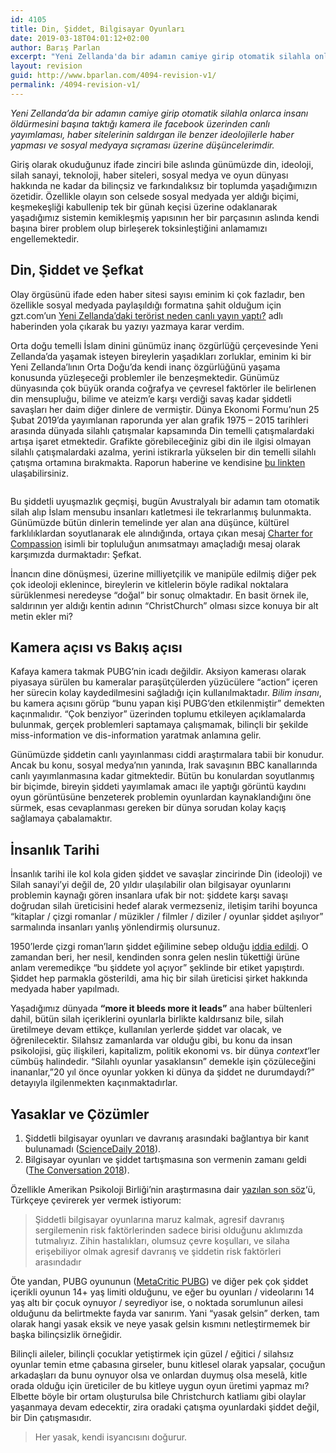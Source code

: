 ```yaml
---
id: 4105
title: Din, Şiddet, Bilgisayar Oyunları
date: 2019-03-18T04:01:12+02:00
author: Barış Parlan
excerpt: "Yeni Zellanda'da bir adamın camiye girip otomatik silahla onlarca insanı öldürmesini başına taktığı kamera ile facebook üzerinden canlı yayımlaması, haber sitelerinin saldırgan ile benzer ideolojilerle haber yapması ve sosyal medyaya sıçraması üzerine düşüncelerimdir.﻿"
layout: revision
guid: http://www.bparlan.com/4094-revision-v1/
permalink: /4094-revision-v1/
---
```

<div class="ttr_start">
</div>

_Yeni Zellanda&#8217;da bir adamın camiye girip otomatik silahla onlarca insanı öldürmesini başına taktığı kamera ile facebook üzerinden canlı yayımlaması, haber sitelerinin saldırgan ile benzer ideolojilerle haber yapması ve sosyal medyaya sıçraması üzerine düşüncelerimdir._

Giriş olarak okuduğunuz ifade zinciri bile aslında günümüzde din, ideoloji, silah sanayi, teknoloji, haber siteleri, sosyal medya ve oyun dünyası hakkında ne kadar da bilinçsiz ve farkındalıksız bir toplumda yaşadığımızın özetidir. Özellikle olayın son celsede sosyal medyada yer aldığı biçimi, keşmekeşliği kabullenip tek bir günah keçisi üzerine odaklanarak yaşadığımız sistemin kemikleşmiş yapısının her bir parçasının aslında kendi başına birer problem olup birleşerek toksinleştiğini anlamamızı engellemektedir.

## Din, Şiddet ve Şefkat

Olay örgüsünü ifade eden haber sitesi sayısı eminim ki çok fazladır, ben özellikle sosyal medyada paylaşıldığı formatına şahit olduğum için gzt.com&#8217;un <a href="https://www.gzt.com/haber/yeni-zelandadaki-terorist-neden-canli-yayin-yapti-3489724" target="_blank" rel="noreferrer noopener" aria-label="Yeni Zellanda'daki terörist neden canlı yayın yaptı? (yeni sekmede açılır)">Yeni Zellanda&#8217;daki terörist neden canlı yayın yaptı?</a> adlı haberinden yola çıkarak bu yazıyı yazmaya karar verdim.

Orta doğu temelli İslam dinini günümüz inanç özgürlüğü çerçevesinde Yeni Zellanda&#8217;da yaşamak isteyen bireylerin yaşadıkları zorluklar, eminim ki bir Yeni Zellanda&#8217;lının Orta Doğu&#8217;da kendi inanç özgürlüğünü yaşama konusunda yüzleşeceği problemler ile benzeşmektedir. Günümüz dünyasında çok büyük oranda coğrafya ve çevresel faktörler ile belirlenen din mensupluğu, bilime ve ateizm&#8217;e karşı verdiği savaş kadar şiddetli savaşları her daim diğer dinlere de vermiştir. Dünya Ekonomi Formu&#8217;nun 25 Şubat 2019&#8217;da yayımlanan raporunda yer alan grafik 1975 &#8211; 2015 tarihleri arasında dünyada silahlı çatışmalar kapsamında Din temelli çatışmalardaki artışa işaret etmektedir. Grafikte görebileceğiniz gibi din ile ilgisi olmayan silahlı çatışmalardaki azalma, yerini istikrarla yükselen bir din temelli silahlı çatışma ortamına bırakmakta. Raporun haberine ve kendisine <a href="https://www.weforum.org/agenda/2019/02/how-should-faith-communities-halt-the-rise-in-religious-violence/" target="_blank" rel="noreferrer noopener" aria-label="bu linkten (yeni sekmede açılır)">bu linkten</a> ulaşabilirsiniz.<figure class="wp-block-image">

<img src="https://i2.wp.com/www.bparlan.com/wp-content/uploads/2019/03/Cy4wKjRe8h37WKn8Xl_okbHlypsKe7VLRbSYpvJtVYY.png?fit=780%2C448" alt="" class="wp-image-4098" srcset="https://i2.wp.com/www.bparlan.com/wp-content/uploads/2019/03/Cy4wKjRe8h37WKn8Xl_okbHlypsKe7VLRbSYpvJtVYY.png?w=2682 2682w, https://i2.wp.com/www.bparlan.com/wp-content/uploads/2019/03/Cy4wKjRe8h37WKn8Xl_okbHlypsKe7VLRbSYpvJtVYY.png?resize=300%2C172 300w, https://i2.wp.com/www.bparlan.com/wp-content/uploads/2019/03/Cy4wKjRe8h37WKn8Xl_okbHlypsKe7VLRbSYpvJtVYY.png?resize=768%2C442 768w, https://i2.wp.com/www.bparlan.com/wp-content/uploads/2019/03/Cy4wKjRe8h37WKn8Xl_okbHlypsKe7VLRbSYpvJtVYY.png?resize=1060%2C609 1060w, https://i2.wp.com/www.bparlan.com/wp-content/uploads/2019/03/Cy4wKjRe8h37WKn8Xl_okbHlypsKe7VLRbSYpvJtVYY.png?w=1560 1560w, https://i2.wp.com/www.bparlan.com/wp-content/uploads/2019/03/Cy4wKjRe8h37WKn8Xl_okbHlypsKe7VLRbSYpvJtVYY.png?w=2340 2340w" sizes="(max-width: 780px) 100vw, 780px" /> </figure> 

Bu şiddetli uyuşmazlık geçmişi, bugün Avustralyalı bir adamın tam otomatik silah alıp İslam mensubu insanları katletmesi ile tekrarlanmış bulunmakta. Günümüzde bütün dinlerin temelinde yer alan ana düşünce, kültürel farklılıklardan soyutlanarak ele alındığında, ortaya çıkan mesaj <a rel="noreferrer noopener" aria-label="Charter for Compassion (yeni sekmede açılır)" href="https://charterforcompassion.org/" target="_blank">Charter for Compassion</a> isimli bir topluluğun anımsatmayı amaçladığı mesaj olarak karşımızda durmaktadır: Şefkat.<figure class="wp-block-embed-youtube wp-block-embed is-type-video is-provider-youtube wp-embed-aspect-16-9 wp-has-aspect-ratio">

<div class="wp-block-embed__wrapper">
</div></figure> 

İnancın dine dönüşmesi, üzerine milliyetçilik ve manipüle edilmiş diğer pek çok ideoloji eklenince, bireylerin ve kitlelerin böyle radikal noktalara sürüklenmesi neredeyse &#8220;doğal&#8221; bir sonuç olmaktadır. En basit örnek ile, saldırının yer aldığı kentin adının &#8220;ChristChurch&#8221; olması sizce konuya bir alt metin ekler mi?

## Kamera açısı vs Bakış açısı

Kafaya kamera takmak PUBG&#8217;nin icadı değildir. Aksiyon kamerası olarak piyasaya sürülen bu kameralar paraşütçülerden yüzücülere &#8220;action&#8221; içeren her sürecin kolay kaydedilmesini sağladığı için kullanılmaktadır. _Bilim insanı_, bu kamera açısını görüp &#8220;bunu yapan kişi PUBG&#8217;den etkilenmiştir&#8221; demekten kaçınmalıdır. &#8220;Çok benziyor&#8221; üzerinden toplumu etkileyen açıklamalarda bulunmak, gerçek problemleri saptamaya çalışmamak, bilinçli bir şekilde miss-information ve dis-information yaratmak anlamına gelir.

Günümüzde şiddetin canlı yayınlanması ciddi araştırmalara tabii bir konudur. Ancak bu konu, sosyal medya&#8217;nın yanında, Irak savaşının BBC kanallarında canlı yayımlanmasına kadar gitmektedir. Bütün bu konulardan soyutlanmış bir biçimde, bireyin şiddeti yayımlamak amacı ile yaptığı görüntü kaydını oyun görüntüsüne benzeterek problemin oyunlardan kaynaklandığını öne sürmek, esas cevaplanması gereken bir dünya sorudan kolay kaçış sağlamaya çabalamaktır.

## İnsanlık Tarihi

İnsanlık tarihi ile kol kola giden şiddet ve savaşlar zincirinde Din (ideoloji) ve Silah sanayi&#8217;yi değil de, 20 yıldır ulaşılabilir olan bilgisayar oyunlarını problemin kaynağı gören insanlara ufak bir not: şiddete karşı savaşı doğrudan silah üreticisini hedef alarak vermezseniz, iletişim tarihi boyunca &#8220;kitaplar / çizgi romanlar / müzikler / filmler / diziler / oyunlar şiddet aşılıyor&#8221; sarmalında insanları yanlış yönlendirmiş olursunuz.

1950&#8217;lerde çizgi roman&#8217;ların şiddet eğilimine sebep olduğu <a href="http://www.nbcnews.com/id/25085248/ns/technology_and_science-games/t/comic-book-controversy-cautionary-tale/" target="_blank" rel="noreferrer noopener" aria-label="iddia edildi (yeni sekmede açılır)">iddia edildi</a>. O zamandan beri, her nesil, kendinden sonra gelen neslin tükettiği ürüne anlam veremedikçe &#8220;bu şiddete yol açıyor&#8221; şeklinde bir etiket yapıştırdı. Şiddet hep parmakla gösterildi, ama hiç bir silah üreticisi şirket hakkında medyada haber yapılmadı.

Yaşadığımız dünyada **&#8220;more it bleeds more it leads&#8221;** ana haber bültenleri dahil, bütün silah içeriklerini oyunlarla birlikte kaldırsanız bile, silah üretilmeye devam ettikçe, kullanılan yerlerde şiddet var olacak, ve öğrenilecektir. Silahsız zamanlarda var olduğu gibi, bu konu da insan psikolojisi, güç ilişkileri, kapitalizm, politik ekonomi vs. bir dünya _context_&#8216;ler cümbüş halindedir. &#8220;Silahlı oyunlar yasaklansın&#8221; demekle işin çözüleceğini inananlar,&#8221;20 yıl önce oyunlar yokken ki dünya da şiddet ne durumdaydı?&#8221; detayıyla ilgilenmekten kaçınmaktadırlar.

## Yasaklar ve Çözümler

  1. Şiddetli bilgisayar oyunları ve davranış arasındaki bağlantıya bir kanıt bulunamadı (<a rel="noreferrer noopener" href="https://www.sciencedaily.com/releases/2018/01/180116131317.htm" target="_blank">ScienceDaily 2018</a>). 
  2. Bilgisayar oyunları ve şiddet tartışmasına son vermenin zamanı geldi (<a rel="noreferrer noopener" href="https://theconversation.com/its-time-to-end-the-debate-about-video-games-and-violence-91607" target="_blank">The Conversation 2018</a>). 

Özellikle Amerikan Psikoloji Birliği&#8217;nin araştırmasına dair <a rel="noreferrer noopener" aria-label="yazılan son söz (yeni sekmede açılır)" href="http:// http://www.center4research.org/violent-video-games-can-increase-aggression/" target="_blank">yazılan son söz</a>&#8216;ü, Türkçeye çevirerek yer vermek istiyorum:

<blockquote class="wp-block-quote">
  <p>
    Şiddetli bilgisayar oyunlarına maruz kalmak, agresif davranış sergilemenin risk faktörlerinden sadece birisi olduğunu aklımızda tutmalıyız. Zihin hastalıkları, olumsuz çevre koşulları, ve silaha erişebiliyor olmak agresif davranış ve şiddetin risk faktörleri arasındadır
  </p>
</blockquote>

Öte yandan, PUBG oyununun (<a href="https://www.commonsensemedia.org/game-reviews/playerunknowns-battlegrounds" target="_blank" rel="noreferrer noopener" aria-label="MetaCritic PUBG (yeni sekmede açılır)">MetaCritic PUBG</a>) ve diğer pek çok şiddet içerikli oyunun 14+ yaş limiti olduğunu, ve eğer bu oyunları / videolarını 14 yaş altı bir çocuk oynuyor / seyrediyor ise, o noktada sorumlunun ailesi olduğunu da belirtmekte fayda var sanırım. Yani &#8220;yasak gelsin&#8221; derken, tam olarak hangi yasak eksik ve neye yasak gelsin kısmını netleştirmemek bir başka bilinçsizlik örneğidir.

Bilinçli aileler, bilinçli çocuklar yetiştirmek için güzel / eğitici / silahsız oyunlar temin etme çabasına girseler, bunu kitlesel olarak yapsalar, çocuğun arkadaşları da bunu oynuyor olsa ve onlardan duymuş olsa meselâ, kitle orada olduğu için üreticiler de bu kitleye uygun oyun üretimi yapmaz mı? Elbette böyle bir ortam oluşturulsa bile Christchurch katliamı gibi olaylar yaşanmaya devam edecektir, zira oradaki çatışma oyunlardaki şiddet değil, bir Din çatışmasıdır.

<blockquote class="wp-block-quote">
  <p>
    Her yasak, kendi isyancısını doğurur.
  </p>
</blockquote>

<div class="ttr_end">
</div>